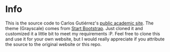 # Info
This is the source code to Carlos Gutiérrez's [public academic site](https://carlosgual.github.io/). The theme (Grayscale) comes from [Start Bootstrap](https://startbootstrap.com/theme/grayscale). Just cloned it and customized it a little bit to meet my requirements :P. Feel free to clone this and use it for your own website, but I would really appreciate if you attribute the source to the original website or this repo.